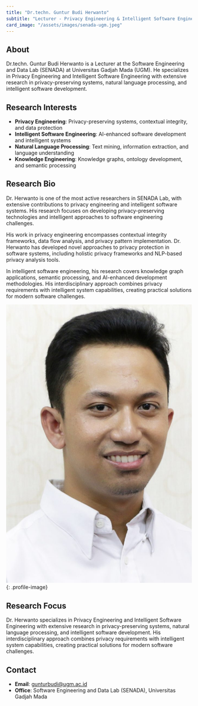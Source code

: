 ```yaml
---
title: "Dr.techn. Guntur Budi Herwanto"
subtitle: "Lecturer - Privacy Engineering & Intelligent Software Engineering"
card_image: "/assets/images/senada-ugm.jpeg"
---
```


## About

Dr.techn. Guntur Budi Herwanto is a Lecturer at the Software Engineering and Data Lab (SENADA) at Universitas Gadjah Mada (UGM). He specializes in Privacy Engineering and Intelligent Software Engineering with extensive research in privacy-preserving systems, natural language processing, and intelligent software development.

## Research Interests

- **Privacy Engineering**: Privacy-preserving systems, contextual integrity, and data protection
- **Intelligent Software Engineering**: AI-enhanced software development and intelligent systems
- **Natural Language Processing**: Text mining, information extraction, and language understanding
- **Knowledge Engineering**: Knowledge graphs, ontology development, and semantic processing

## Research Bio

Dr. Herwanto is one of the most active researchers in SENADA Lab, with extensive contributions to privacy engineering and intelligent software systems. His research focuses on developing privacy-preserving technologies and intelligent approaches to software engineering challenges.

His work in privacy engineering encompasses contextual integrity frameworks, data flow analysis, and privacy pattern implementation. Dr. Herwanto has developed novel approaches to privacy protection in software systems, including holistic privacy frameworks and NLP-based privacy analysis tools.

In intelligent software engineering, his research covers knowledge graph applications, semantic processing, and AI-enhanced development methodologies. His interdisciplinary approach combines privacy requirements with intelligent system capabilities, creating practical solutions for modern software challenges.

![Profile Picture](/assets/images/people/GBH.jpg){: .profile-image}

## Research Focus

Dr. Herwanto specializes in Privacy Engineering and Intelligent Software Engineering with extensive research in privacy-preserving systems, natural language processing, and intelligent software development. His interdisciplinary approach combines privacy requirements with intelligent system capabilities, creating practical solutions for modern software challenges.

## Contact

- **Email**: gunturbudi@ugm.ac.id
- **Office**: Software Engineering and Data Lab (SENADA), Universitas Gadjah Mada